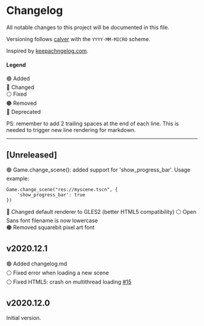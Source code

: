 # Changelog

All notable changes to this project will be documented in this file. 

Versioning follows [calver](https://calver.org/) with the `YYYY-MM-MICRO` scheme.

Inspired by [keepachngelog.com](https://keepachangelog.com/en/1.0.0/).

#### Legend

🟢 Added  
🔵 Changed  
⚪ Fixed  
🟠 Removed  
🔴 Deprecated  

PS: remember to add 2 trailing spaces at the end of each line. This is needed
to trigger new line rendering for markdown.

---

## [Unreleased]

🟢 Game.change_scene(): added support for 'show_progress_bar'. Usage example:
```
Game.change_scene("res://myscene.tscn", {
    'show_progress_bar': true
})
```
🔵 Changed default renderer to GLES2 (better HTML5 compatibility)
⚪ Open Sans font filename is now lowercase  
🟠 Removed squarebit pixel art font

## v2020.12.1

🟢 Added changelog.md  
⚪ Fixed error when loading a new scene  
⚪ Fixed HTML5: crash on multithread loading
[#15](https://github.com/crystal-bit/godot-game-template/issues/15)  

## v2020.12.0

Initial version.
